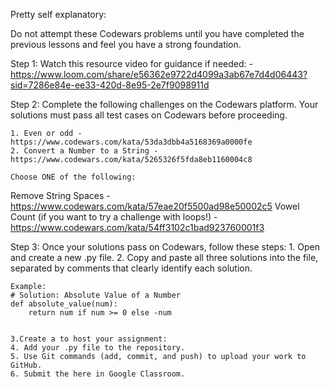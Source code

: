 Pretty self explanatory:

Do not attempt these Codewars problems until you have completed the previous lessons and feel you have a strong foundation.

Step 1: Watch this resource video for guidance if needed:
    - https://www.loom.com/share/e56362e9722d4099a3ab67e7d4d06443?sid=7286e84e-ee33-420d-8e95-2e7f9098911d

Step 2: Complete the following challenges on the Codewars platform. Your solutions must pass all test cases on Codewars before proceeding.

    1. Even or odd - https://www.codewars.com/kata/53da3dbb4a5168369a0000fe    
    2. Convert a Number to a String - https://www.codewars.com/kata/5265326f5fda8eb1160004c8 

    Choose ONE of the following: 
Remove String Spaces - https://www.codewars.com/kata/57eae20f5500ad98e50002c5 
Vowel Count (if you want to try a challenge with loops!) - https://www.codewars.com/kata/54ff3102c1bad923760001f3

Step 3: Once your solutions pass on Codewars, follow these steps:
    1. Open and create a new .py file.
    2. Copy and paste all three solutions into the file, separated by comments that clearly identify each solution.
   
    Example:
    # Solution: Absolute Value of a Number
    def absolute_value(num):
        return num if num >= 0 else -num


    3.Create a to host your assignment:   
    4. Add your .py file to the repository.    
    5. Use Git commands (add, commit, and push) to upload your work to GitHub.    
    6. Submit the here in Google Classroom.